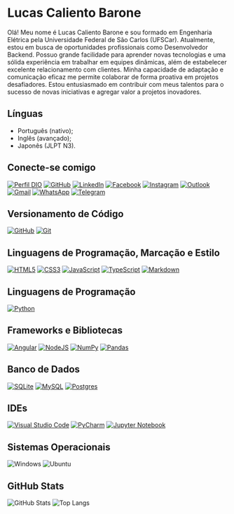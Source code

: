# Lucas Caliento Barone
Olá! Meu nome é Lucas Caliento Barone e sou formado em Engenharia Elétrica pela Universidade Federal de São Carlos (UFSCar). Atualmente, estou em busca de oportunidades profissionais como Desenvolvedor Backend. Possuo grande facilidade para aprender novas tecnologias e uma sólida experiência em trabalhar em equipes dinâmicas, além de estabelecer excelente relacionamento com clientes. Minha capacidade de adaptação e comunicação eficaz me permite colaborar de forma proativa em projetos desafiadores. Estou entusiasmado em contribuir com meus talentos para o sucesso de novas iniciativas e agregar valor a projetos inovadores.

## Línguas
- Português (nativo);
- Inglês (avançado);
- Japonês (JLPT N3).

## Conecte-se comigo
[![Perfil DIO](https://img.shields.io/badge/-Meu%20Perfil%20na%20DIO-30A3DC?style=for-the-badge)](https://web.dio.me/users/lucascbarone/)
[![GitHub](https://img.shields.io/badge/github-%23121011.svg?style=for-the-badge&logo=github&logoColor=white)](https://github.com/lucascbarone/)
[![LinkedIn](https://img.shields.io/badge/linkedin-%230077B5.svg?style=for-the-badge&logo=linkedin&logoColor=white)](https://www.linkedin.com/in/lucascbarone/)
[![Facebook](https://img.shields.io/badge/Facebook-%231877F2.svg?style=for-the-badge&logo=Facebook&logoColor=white)](https://www.facebook.com/lucascbarone/)
[![Instagram](https://img.shields.io/badge/Instagram-%23E4405F.svg?style=for-the-badge&logo=Instagram&logoColor=white)](https://www.instagram.com/lucascbarone/)
[![Outlook](https://img.shields.io/badge/Microsoft_Outlook-0078D4?style=for-the-badge&logo=microsoft-outlook&logoColor=white)](mailto:lucascbarone@hotmail.com)
[![Gmail](https://img.shields.io/badge/Gmail-D14836?style=for-the-badge&logo=gmail&logoColor=white)](mailto:lucascaliento@gmail.com)
[![WhatsApp](https://img.shields.io/badge/WhatsApp-25D366?style=for-the-badge&logo=whatsapp&logoColor=white)](https://wa.me/5519997582104)
[![Telegram](https://img.shields.io/badge/Telegram-2CA5E0?style=for-the-badge&logo=telegram&logoColor=white)](https://t.me/birutex)

## Versionamento de Código
[![GitHub](https://img.shields.io/badge/github-%23121011.svg?style=for-the-badge&logo=github&logoColor=white)](https://docs.github.com/)
[![Git](https://img.shields.io/badge/git-%23F05033.svg?style=for-the-badge&logo=git&logoColor=white)](https://git-scm.com/doc)

## Linguagens de Programação, Marcação e Estilo
[![HTML5](https://img.shields.io/badge/html5-%23E34F26.svg?style=for-the-badge&logo=html5&logoColor=white)](https://html.spec.whatwg.org/)
[![CSS3](https://img.shields.io/badge/css3-%231572B6.svg?style=for-the-badge&logo=css3&logoColor=white)](https://www.w3.org/Style/CSS/)
[![JavaScript](https://img.shields.io/badge/javascript-%23323330.svg?style=for-the-badge&logo=javascript&logoColor=%23F7DF1E)](https://developer.mozilla.org/en-US/docs/Web/JavaScript)
[![TypeScript](https://img.shields.io/badge/typescript-%23007ACC.svg?style=for-the-badge&logo=typescript&logoColor=white)](https://www.typescriptlang.org/docs/)
[![Markdown](https://img.shields.io/badge/markdown-%23000000.svg?style=for-the-badge&logo=markdown&logoColor=white)](https://www.markdownguide.org/)

## Linguagens de Programação
[![Python](https://img.shields.io/badge/python-3670A0?style=for-the-badge&logo=python&logoColor=ffdd54)](https://www.python.org/doc/)

## Frameworks e Bibliotecas
[![Angular](https://img.shields.io/badge/angular-%23DD0031.svg?style=for-the-badge&logo=angular&logoColor=white)](https://angular.io/docs)
[![NodeJS](https://img.shields.io/badge/node.js-6DA55F?style=for-the-badge&logo=node.js&logoColor=white)](https://nodejs.org/pt-br/docs)
[![NumPy](https://img.shields.io/badge/numpy-%23013243.svg?style=for-the-badge&logo=numpy&logoColor=white)](https://numpy.org/doc/stable/)
[![Pandas](https://img.shields.io/badge/pandas-%23150458.svg?style=for-the-badge&logo=pandas&logoColor=white)](https://pandas.pydata.org/docs/)

## Banco de Dados
[![SQLite](https://img.shields.io/badge/sqlite-%2307405e.svg?style=for-the-badge&logo=sqlite&logoColor=white)](https://www.sqlite.org/docs.html)
[![MySQL](https://img.shields.io/badge/mysql-%2300f.svg?style=for-the-badge&logo=mysql&logoColor=white)](https://dev.mysql.com/doc/)
[![Postgres](https://img.shields.io/badge/postgres-%23316192.svg?style=for-the-badge&logo=postgresql&logoColor=white)](https://www.postgresql.org/docs/)

## IDEs
[![Visual Studio Code](https://img.shields.io/badge/Visual%20Studio%20Code-0078d7.svg?style=for-the-badge&logo=visual-studio-code&logoColor=white)](https://code.visualstudio.com/docs)
[![PyCharm](https://img.shields.io/badge/pycharm-143?style=for-the-badge&logo=pycharm&logoColor=black&color=black&labelColor=green)](https://www.jetbrains.com/help/pycharm/quick-start-guide.html)
[![Jupyter Notebook](https://img.shields.io/badge/jupyter-%23FA0F00.svg?style=for-the-badge&logo=jupyter&logoColor=white)](https://docs.jupyter.org/en/latest/)

## Sistemas Operacionais
![Windows](https://img.shields.io/badge/Windows-0078D6?style=for-the-badge&logo=windows&logoColor=white)
![Ubuntu](https://img.shields.io/badge/Ubuntu-E95420?style=for-the-badge&logo=ubuntu&logoColor=white)

## GitHub Stats
![GitHub Stats](https://github-readme-stats.vercel.app/api?username=lucascbarone&theme=transparent&bg_color=000&border_color=30A3DC&show_icons=true&icon_color=30A3DC&title_color=E94D5F&text_color=FFF&hide_title=true&hide=stars)
![Top Langs](https://github-readme-stats-git-masterrstaa-rickstaa.vercel.app/api/top-langs/?username=lucascbarone&layout=compact&bg_color=000&border_color=30A3DC&title_color=E94D5F&text_color=FFF)
